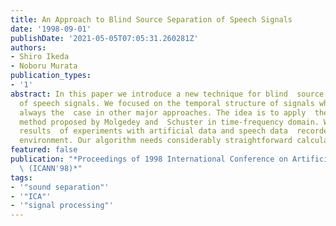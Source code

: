 ```yaml
---
title: An Approach to Blind Source Separation of Speech Signals
date: '1998-09-01'
publishDate: '2021-05-05T07:05:31.260281Z'
authors:
- Shiro Ikeda
- Noboru Murata
publication_types:
- '1'
abstract: In this paper we introduce a new technique for blind  source separation
  of speech signals. We focused on the temporal structure of signals which is not
  always the  case in other major approaches. The idea is to apply  the decorrelation
  method proposed by Molgedey and  Schuster in time-frequency domain. We show some
  results  of experiments with artificial data and speech data  recorded in the real
  environment. Our algorithm needs considerably straightforward calculation and includes  only a few parameters to be tuned.
featured: false
publication: "*Proceedings of 1998 International Conference on Artificial Neural Networks\
  \ (ICANN'98)*"
tags:
- '"sound separation"'
- '"ICA"'
- '"signal processing"'
---
```

